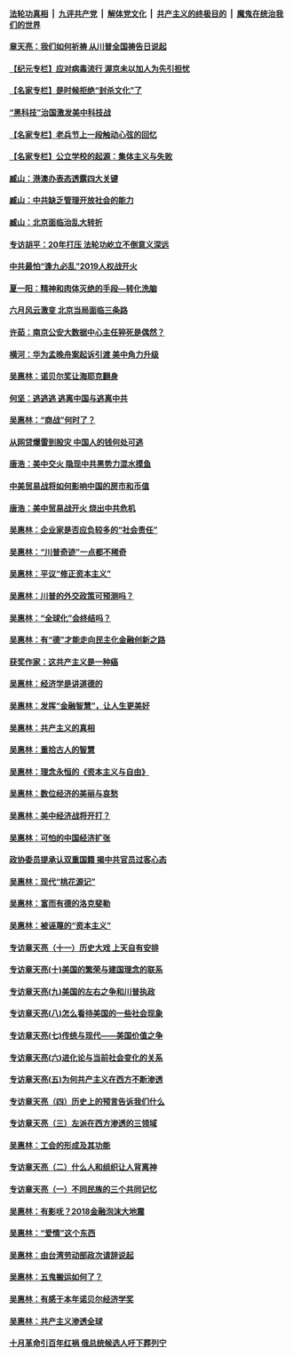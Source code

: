 ####  [法轮功真相](../../../../basic/blob/master/README.md?t=06190202) &nbsp;|&nbsp; [九评共产党](../../../../9ping.md/blob/master/README.md?t=06190202) &nbsp;|&nbsp; [解体党文化](../../../../jtdwh.md/blob/master/README.md?t=06190202)  &nbsp;|&nbsp; [共产主义的终极目的](../../../../gczydzjmd.md/blob/master/README.md?t=06190202) &nbsp;|&nbsp; [魔鬼在统治我们的世界](../../../../mgztzwmdsj.md/blob/master/README.md?t=06190202) 

#### [章天亮：我们如何祈祷 从川普全国祷告日说起](../pages/nsc423/n11944627.md?t=06190202) 

#### [【纪元专栏】应对病毒流行 渥京未以加人为先引担忧](../pages/nsc423/n11875714.md?t=06190202) 

#### [【名家专栏】是时候拒绝“封杀文化”了](../pages/nsc423/n11814093.md?t=06190202) 

#### [“黑科技”治国激发美中科技战](../pages/nsc423/n11638056.md?t=06190202) 

#### [【名家专栏】老兵节上一段触动心弦的回忆](../pages/nsc423/n11646016.md?t=06190202) 

#### [【名家专栏】公立学校的起源：集体主义与失败](../pages/nsc423/n11601833.md?t=06190202) 

#### [臧山：港澳办表态透露四大关键](../pages/nsc423/n11421628.md?t=06190202) 

#### [臧山：中共缺乏管理开放社会的能力](../pages/nsc423/n11407457.md?t=06190202) 

#### [臧山：北京面临治乱大转折](../pages/nsc423/n11406895.md?t=06190202) 

#### [专访胡平：20年打压 法轮功屹立不倒意义深远](../pages/nsc423/n11398800.md?t=06190202) 

#### [中共最怕“逢九必乱”2019人权战开火](../pages/nsc423/n11385248.md?t=06190202) 

#### [夏一阳：精神和肉体灭绝的手段—转化洗脑](../pages/nsc423/n11368250.md?t=06190202) 

#### [六月风云激变 北京当局面临三条路](../pages/nsc423/n11313668.md?t=06190202) 

#### [许茹：南京公安大数据中心主任猝死是偶然？](../pages/nsc423/n11064744.md?t=06190202) 

#### [横河：华为孟晚舟案起诉引渡 美中角力升级](../pages/nsc423/n11027230.md?t=06190202) 

#### [吴惠林：诺贝尔奖让海耶克翻身](../pages/nsc423/n10890049.md?t=06190202) 

#### [何坚：逃逃逃 逃离中国与逃离中共](../pages/nsc423/n10592891.md?t=06190202) 

#### [吴惠林：“商战”何时了？](../pages/nsc423/n10573558.md?t=06190202) 

#### [从网贷爆雷到股灾 中国人的钱何处可逃](../pages/nsc423/n10572800.md?t=06190202) 

#### [唐浩：美中交火 隐现中共黑势力混水摸鱼](../pages/nsc423/n10544040.md?t=06190202) 

#### [中美贸易战将如何影响中国的房市和币值](../pages/nsc423/n10543697.md?t=06190202) 

#### [唐浩：美中贸易战开火 烧出中共危机](../pages/nsc423/n10540126.md?t=06190202) 

#### [吴惠林：企业家是否应负较多的“社会责任”](../pages/nsc423/n10535022.md?t=06190202) 

#### [吴惠林：“川普奇迹”一点都不稀奇](../pages/nsc423/n10512808.md?t=06190202) 

#### [吴惠林：平议“修正资本主义”](../pages/nsc423/n10495724.md?t=06190202) 

#### [吴惠林：川普的外交政策可预测吗？](../pages/nsc423/n10462387.md?t=06190202) 

#### [吴惠林：“全球化”会终结吗？](../pages/nsc423/n10452838.md?t=06190202) 

#### [吴惠林：有“德”才能走向民主化金融创新之路](../pages/nsc423/n10432292.md?t=06190202) 

#### [获奖作家：这共产主义是一种癌](../pages/nsc423/n10431541.md?t=06190202) 

#### [吴惠林：经济学是讲道德的](../pages/nsc423/n10398014.md?t=06190202) 

#### [吴惠林：发挥“金融智慧”，让人生更美好](../pages/nsc423/n10375019.md?t=06190202) 

#### [吴惠林：共产主义的真相](../pages/nsc423/n10351394.md?t=06190202) 

#### [吴惠林：重拾古人的智慧](../pages/nsc423/n10337691.md?t=06190202) 

#### [吴惠林：理念永恒的《资本主义与自由》](../pages/nsc423/n10316274.md?t=06190202) 

#### [吴惠林：数位经济的美丽与哀愁](../pages/nsc423/n10292946.md?t=06190202) 

#### [吴惠林：美中经济战将开打？](../pages/nsc423/n10258825.md?t=06190202) 

#### [吴惠林：可怕的中国经济扩张](../pages/nsc423/n10219147.md?t=06190202) 

#### [政协委员提承认双重国籍 揭中共官员过客心态](../pages/nsc423/n10208809.md?t=06190202) 

#### [吴惠林：现代“桃花源记”](../pages/nsc423/n10185234.md?t=06190202) 

#### [吴惠林：富而有德的洛克斐勒](../pages/nsc423/n10142264.md?t=06190202) 

#### [吴惠林：被诬蔑的“资本主义”](../pages/nsc423/n10124816.md?t=06190202) 

#### [专访章天亮（十一）历史大戏 上天自有安排](../pages/nsc423/n10094905.md?t=06190202) 

#### [专访章天亮(十)美国的繁荣与建国理念的联系](../pages/nsc423/n10094899.md?t=06190202) 

#### [专访章天亮(九)美国的左右之争和川普执政](../pages/nsc423/n10094889.md?t=06190202) 

#### [专访章天亮(八)怎么看待美国的一些社会现象](../pages/nsc423/n10094857.md?t=06190202) 

#### [专访章天亮(七)传统与现代——美国价值之争](../pages/nsc423/n10093140.md?t=06190202) 

#### [专访章天亮(六)进化论与当前社会变化的关系](../pages/nsc423/n10092036.md?t=06190202) 

#### [专访章天亮(五)为何共产主义在西方不断渗透](../pages/nsc423/n10083620.md?t=06190202) 

#### [专访章天亮（四）历史上的预言告诉我们什么](../pages/nsc423/n10083606.md?t=06190202) 

#### [专访章天亮（三）左派在西方渗透的三领域](../pages/nsc423/n10081115.md?t=06190202) 

#### [吴惠林：工会的形成及其功能](../pages/nsc423/n10080633.md?t=06190202) 

#### [专访章天亮（二）什么人和组织让人背离神](../pages/nsc423/n10076637.md?t=06190202) 

#### [专访章天亮（一）不同民族的三个共同记忆](../pages/nsc423/n10074188.md?t=06190202) 

#### [吴惠林：有影呒？2018金融泡沫大地震](../pages/nsc423/n10040534.md?t=06190202) 

#### [吴惠林：“爱情”这个东西](../pages/nsc423/n10019423.md?t=06190202) 

#### [吴惠林：由台湾劳动部政次请辞说起](../pages/nsc423/n9979679.md?t=06190202) 

#### [吴惠林：五鬼搬运如何了？](../pages/nsc423/n9925338.md?t=06190202) 

#### [吴惠林：有感于本年诺贝尔经济学奖](../pages/nsc423/n9871883.md?t=06190202) 

#### [吴惠林：共产主义渗透全球](../pages/nsc423/n9812748.md?t=06190202) 

#### [十月革命引百年红祸 俄总统候选人吁下葬列宁](../pages/nsc423/n9810182.md?t=06190202) 

